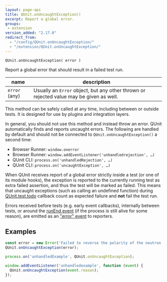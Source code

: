 ```yaml
---
layout: page-api
title: QUnit.onUncaughtException()
excerpt: Report a global error.
groups:
 - extension
version_added: "2.17.0"
redirect_from:
  - "/config/QUnit.onUncaughtException/"
  - "/extension/QUnit.onUncaughtException/"
---
```


`QUnit.onUncaughtException( error )`

Report a global error that should result in a failed test run.

| name | description |
|------|-------------|
| `error` (any) | Usually an `Error` object, but any other thrown or rejected value may be given as well. |


This method can be safely called at any time, including between or outside tests. It is designed for use by plugins and integration layers.

In general, you should not use this method and instead throw an error. QUnit automatically finds and reports uncaught errors. The following are handled by default and should not be connected to `QUnit.onUncaughtException()` a second time:

* Browser Runner: `window.onerror`
* Browser Runner: `window.addEventListener('unhandledrejection', …)`
* QUnit CLI: `process.on('unhandledRejection', …)`
* QUnit CLI: `process.on('uncaughtException', …)`

When QUnit receives report of a global error strictly inside a test (or one of its module hooks), the exception is reported to the currently running test as extra failed assertion, and thus the test will be marked as failed. This means that uncaught exceptions (such as calling an undefined function) during [QUnit.test.todo](../QUnit/test.todo.md) callback count as expected failure and **not** fail the test run.

Errors received before tests (e.g. early event callbacks), internally between tests, or around the [runEnd event](../callbacks/QUnit.on.md#the-runend-event) (if the process is still alive for some reason), are emitted as an ["error" event](../callbacks/QUnit.on.md#the-error-event) to reporters.

## Examples

```js
const error = new Error('Failed to reverse the polarity of the neutron flow');
QUnit.onUncaughtException(error);
```

```js
process.on('unhandledExample', QUnit.onUncaughtException);
```

```js
window.addEventListener('unhandledexample', function (event) {
  QUnit.onUncaughtException(event.reason);
});
```
